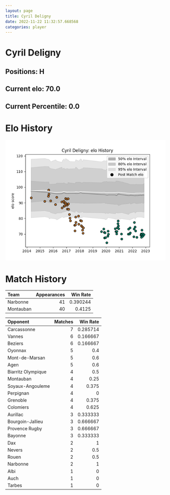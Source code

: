 ```yaml
---  
layout: page  
title: Cyril Deligny  
date: 2022-11-22 11:32:57.668568  
categories: player  
---
```

# Cyril Deligny

## Positions: H

## Current elo: 70.0

## Current Percentile: 0.0

# Elo History


![elo history](history_CyrilDeligny.png)
# Match History


| Team      |   Appearances |   Win Rate |
|:----------|--------------:|-----------:|
| Narbonne  |            41 |   0.390244 |
| Montauban |            40 |   0.4125   |

| Opponent           |   Matches |   Win Rate |
|:-------------------|----------:|-----------:|
| Carcassonne        |         7 |   0.285714 |
| Vannes             |         6 |   0.166667 |
| Beziers            |         6 |   0.166667 |
| Oyonnax            |         5 |   0.4      |
| Mont-de-Marsan     |         5 |   0.6      |
| Agen               |         5 |   0.6      |
| Biarritz Olympique |         4 |   0.5      |
| Montauban          |         4 |   0.25     |
| Soyaux-Angouleme   |         4 |   0.375    |
| Perpignan          |         4 |   0        |
| Grenoble           |         4 |   0.375    |
| Colomiers          |         4 |   0.625    |
| Aurillac           |         3 |   0.333333 |
| Bourgoin-Jallieu   |         3 |   0.666667 |
| Provence Rugby     |         3 |   0.666667 |
| Bayonne            |         3 |   0.333333 |
| Dax                |         2 |   1        |
| Nevers             |         2 |   0.5      |
| Rouen              |         2 |   0.5      |
| Narbonne           |         2 |   1        |
| Albi               |         1 |   0        |
| Auch               |         1 |   0        |
| Tarbes             |         1 |   0        |